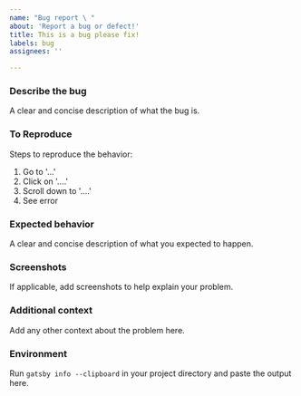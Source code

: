 ```yaml
---
name: "Bug report \ "
about: 'Report a bug or defect!'
title: This is a bug please fix!
labels: bug
assignees: ''

---
```


<!-- Please fill out each section below, otherwise, your issue will be closed. This info allows Gatsby maintainers to diagnose (and fix!) your issue as quickly as possible.

** Check for existing issues**
 Before opening a new issue, please search existing issues: https://github.com/newrelic/developer-website/issues -->

### Describe the bug
A clear and concise description of what the bug is.

### To Reproduce
Steps to reproduce the behavior:
1. Go to '...'
2. Click on '....'
3. Scroll down to '....'
4. See error

### Expected behavior
A clear and concise description of what you expected to happen.

### Screenshots
If applicable, add screenshots to help explain your problem.

### Additional context
Add any other context about the problem here.

### Environment

Run `gatsby info --clipboard` in your project directory and paste the output here.
